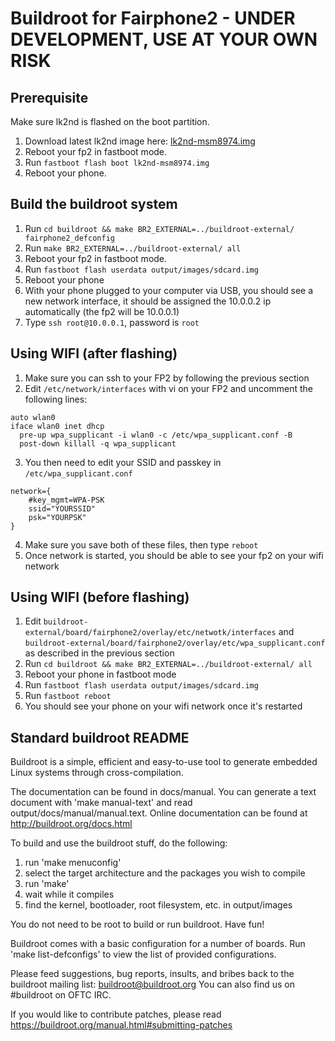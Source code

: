 # Buildroot for Fairphone2 - UNDER DEVELOPMENT, USE AT YOUR OWN RISK

## Prerequisite

Make sure lk2nd is flashed on the boot partition.

1. Download latest lk2nd image here: [lk2nd-msm8974.img](https://github.com/msm8916-mainline/lk2nd/releases/download/20.0/lk2nd-msm8974.img)
2. Reboot your fp2 in fastboot mode.
3. Run `fastboot flash boot lk2nd-msm8974.img`
4. Reboot your phone.

## Build the buildroot system

1. Run `cd buildroot && make BR2_EXTERNAL=../buildroot-external/ fairphone2_defconfig`
2. Run `make BR2_EXTERNAL=../buildroot-external/ all`
3. Reboot your fp2 in fastboot mode.
4. Run `fastboot flash userdata output/images/sdcard.img`
5. Reboot your phone
6. With your phone plugged to your computer via USB, you should see a new network interface, it should be assigned the 10.0.0.2 ip automatically (the fp2 will be 10.0.0.1)
7. Type `ssh root@10.0.0.1`, password is `root`

## Using WIFI (after flashing)

1. Make sure you can ssh to your FP2 by following the previous section
2. Edit `/etc/network/interfaces` with vi on your FP2 and uncomment the following lines:
```
auto wlan0
iface wlan0 inet dhcp
  pre-up wpa_supplicant -i wlan0 -c /etc/wpa_supplicant.conf -B
  post-down killall -q wpa_supplicant
```
3. You then need to edit your SSID and passkey in `/etc/wpa_supplicant.conf`
```
network={
    #key_mgmt=WPA-PSK
    ssid="YOURSSID"
    psk="YOURPSK"
}
```
4. Make sure you save both of these files, then type `reboot`
5. Once network is started, you should be able to see your fp2 on your wifi network

## Using WIFI (before flashing)

1. Edit `buildroot-external/board/fairphone2/overlay/etc/netwotk/interfaces` and `buildroot-external/board/fairphone2/overlay/etc/wpa_supplicant.conf` as described in the previous section
2. Run `cd buildroot && make BR2_EXTERNAL=../buildroot-external/ all`
3. Reboot your phone in fastboot mode
4. Run `fastboot flash userdata output/images/sdcard.img`
5. Run `fastboot reboot`
6. You should see your phone on your wifi network once it's restarted

## Standard buildroot README

Buildroot is a simple, efficient and easy-to-use tool to generate embedded
Linux systems through cross-compilation.

The documentation can be found in docs/manual. You can generate a text
document with 'make manual-text' and read output/docs/manual/manual.text.
Online documentation can be found at http://buildroot.org/docs.html

To build and use the buildroot stuff, do the following:

1) run 'make menuconfig'
2) select the target architecture and the packages you wish to compile
3) run 'make'
4) wait while it compiles
5) find the kernel, bootloader, root filesystem, etc. in output/images

You do not need to be root to build or run buildroot.  Have fun!

Buildroot comes with a basic configuration for a number of boards. Run
'make list-defconfigs' to view the list of provided configurations.

Please feed suggestions, bug reports, insults, and bribes back to the
buildroot mailing list: buildroot@buildroot.org
You can also find us on #buildroot on OFTC IRC.

If you would like to contribute patches, please read
https://buildroot.org/manual.html#submitting-patches
